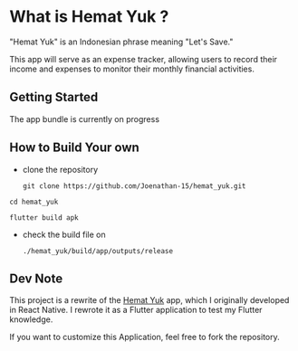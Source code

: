 # What is Hemat Yuk ?

"Hemat Yuk" is an Indonesian phrase meaning "Let's Save."

This app will serve as an expense tracker, allowing users to record their income and expenses to monitor their monthly financial activities.

## Getting Started
The app bundle is currently on progress

## How to Build Your own
* clone the repository

    ``git clone https://github.com/Joenathan-15/hemat_yuk.git``

``cd hemat_yuk``

``flutter build apk``

* check the build file on

    ``./hemat_yuk/build/app/outputs/release``

## Dev Note
This project is a rewrite of the <a href="https://github.com/Joenathan-15/hemat-yuk">Hemat Yuk</a> app, which I originally developed in React Native. I rewrote it as a Flutter application to test my Flutter knowledge.

If you want to customize this Application, feel free to fork the repository.
